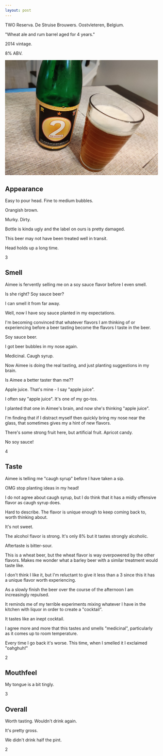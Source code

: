 ```yaml
---
layout: post
---
```


TWO Reserva.
De Struise Brouwers.
Oostvleteren, Belgium.

"Wheat ale and rum barrel aged for 4 years."

2014 vintage.

8% ABV.

<img class="beer-photo" src="/beer/images/2020-11-11-de-struise-two-reserva.jpg"/>


## Appearance

Easy to pour head.
Fine to medium bubbles.

Orangish brown.

Murky.
Dirty.

Bottle is kinda ugly
and the label on ours is pretty damaged.

This beer may not have been treated well in transit.

Head holds up a long time.

3


## Smell

Aimee is fervently selling me on a soy sauce flavor
before I even smell.

Is she right?
Soy sauce beer?

I can smell it from far away.

Well,
now I have soy sauce planted in my expectations.

I'm becoming convinced that whatever flavors I am
thinking of or experiencing before a beer tasting
become the flavors I taste in the beer.

Soy sauce beer.

I got beer bubbles in my nose again.

Medicinal.
Caugh syrup.

Now Aimee is doing the real tasting,
and just planting suggestions in my brain.

Is Aimee a better taster than me??

Apple juice.
That's mine -
I say "apple juice".

I often say "apple juice".
It's one of my go-tos.

I planted that one in Aimee's brain,
and now she's thinking "apple juice".

I'm finding that if I distract myself
then quickly bring my nose near the glass,
that sometimes gives my a hint of new flavors.

There's some strong fruit here,
but artificial fruit.
Apricot candy.

No soy sauce!

4


## Taste

Aimee is telling me "caugh syrup" before I have taken a sip.

OMG stop planting ideas in my head!

I do not agree about caugh syrup,
but I do think that it has a midly offensive flavor as caugh syrup does.

Hard to describe.
The flavor is unique enough to keep coming back to,
worth thinking about.

It's not sweet.

The alcohol flavor is strong.
It's only 8% but it tastes strongly alcoholic.

Aftertaste is bitter-sour.

This is a wheat beer,
but the wheat flavor is way overpowered by the other flavors.
Makes me wonder what a barley beer with a similar treatment would taste like.

I don't think I like it,
but I'm reluctant to give it less than a 3
since this it has a unique flavor worth experiencing.

As a slowly finish the beer over the course of the afternoon
I am increasingly repulsed.

It reminds me of my terrible experiments mixing whatever I have
in the kitchen with liquor in order to create a "cocktail".

It tastes like an inept cocktail.

I agree more and more that this tastes and smells "medicinal",
particularly as it comes up to room temperature.

Every time I go back it's worse.
This time,
when I smelled it I exclaimed "oahghuh!"

2


## Mouthfeel

My tongue is a bit tingly.

3


## Overall

Worth tasting.
Wouldn't drink again.

It's pretty gross.

We didn't drink half the pint.

2
